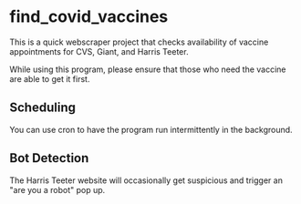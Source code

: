 # find_covid_vaccines
This is a quick webscraper project that checks availability of vaccine appointments for CVS, Giant, and Harris Teeter.

While using this program, please ensure that those who need the vaccine are able to get it first.  

## Scheduling
You can use cron to have the program run intermittently in the background.

## Bot Detection
The Harris Teeter website will occasionally get suspicious and trigger an "are you a robot" pop up.
